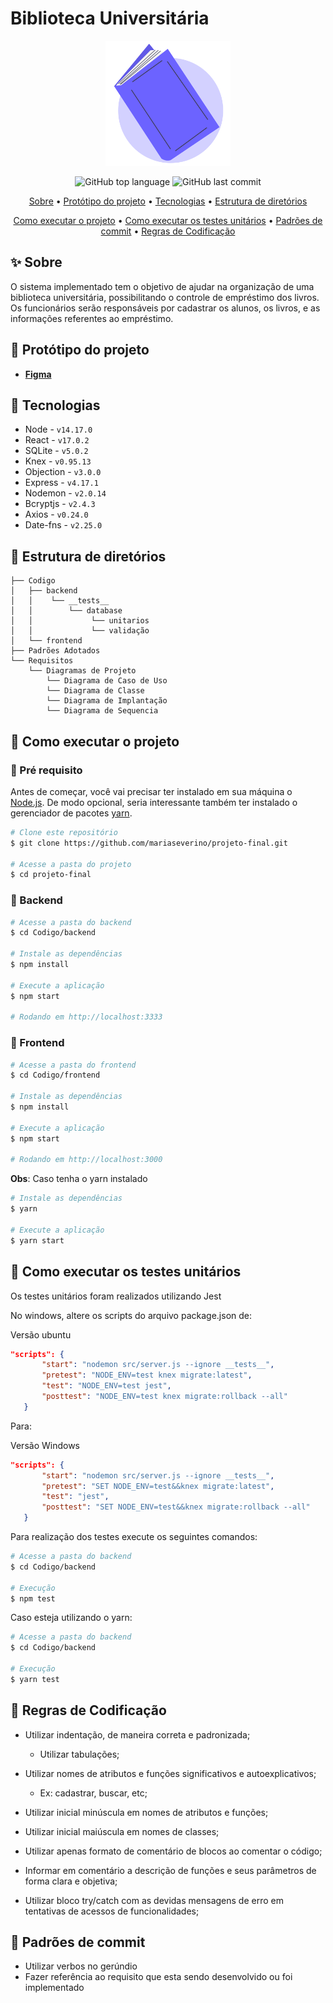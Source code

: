# Biblioteca Universitária

<div align="center">
<img alt="livro" src="./Codigo/frontend/src/assets/livro.svg" width="200px">
</div>

<div align="center">
  <p>
    <img alt="GitHub top language" src="https://img.shields.io/github/languages/top/mariaseverino/projeto-final?color=6C63FF&logoColor=6C63FF&style=for-the-badge">
    <img alt="GitHub last commit" src="https://img.shields.io/github/last-commit/mariaseverino/projeto-final?color=6C63FF&logoColor=6C63FF&style=for-the-badge">
  </p>
</div>

<p align="center">
 <a href="#Sobre">Sobre</a> •
 <a href="#Prototipo">Protótipo do projeto</a> •
 <a href="#Tecnologias">Tecnologias</a> •
 <a href="#Estrutura de Diretorios">Estrutura de diretórios</a>
</p>

<p align="center">
 <a href="#Como executar o projeto">Como executar o projeto</a> •
 <a href="#Como executar os testes unitários">Como executar os testes unitários</a> •
 <a href="#Padrões de Commit">Padrões de commit</a> •
 <a href="#Regras de Codificação">Regras de Codificação</a>

</p>

## :sparkles: Sobre

O sistema implementado tem o objetivo de ajudar na organização de uma biblioteca universitária, possibilitando o controle de empréstimo dos livros. Os funcionários serão responsáveis por cadastrar os alunos, os livros, e as informações referentes ao empréstimo.

## :lipstick: Protótipo do projeto

-   **[Figma](https://www.figma.com/file/nWi4kwhiHhkOdGy4M4uC2y/Untitled?node-id=0%3A1)**

## :rocket: Tecnologias

-   Node - `v14.17.0`
-   React - `v17.0.2`
-   SQLite - `v5.0.2`
-   Knex - `v0.95.13`
-   Objection - `v3.0.0`
-   Express - `v4.17.1`
-   Nodemon - `v2.0.14`
-   Bcryptjs - `v2.4.3`
-   Axios - `v0.24.0`
-   Date-fns - `v2.25.0`

## :open_file_folder: Estrutura de diretórios

```
├── Codigo
│   ├── backend
│   │    └── __tests__
│   │        └── database
│   │             └── unitarios
│   │             └── validação
│   └── frontend
├── Padrões Adotados
└── Requisitos
    └── Diagramas de Projeto
        └── Diagrama de Caso de Uso
        └── Diagrama de Classe
        └── Diagrama de Implantação
        └── Diagrama de Sequencia
```

## 🤔 Como executar o projeto

### :rotating_light: Pré requisito

Antes de começar, você vai precisar ter instalado em sua máquina o [Node.js](https://nodejs.org/). De modo opcional, seria interessante também ter instalado o gerenciador de pacotes [yarn](https://yarnpkg.com/).

```bash
# Clone este repositório
$ git clone https://github.com/mariaseverino/projeto-final.git

# Acesse a pasta do projeto
$ cd projeto-final
```

### :file_folder: Backend

```bash
# Acesse a pasta do backend
$ cd Codigo/backend

# Instale as dependências
$ npm install

# Execute a aplicação
$ npm start

# Rodando em http://localhost:3333
```

### :game_die: Frontend

```bash
# Acesse a pasta do frontend
$ cd Codigo/frontend

# Instale as dependências
$ npm install

# Execute a aplicação
$ npm start

# Rodando em http://localhost:3000
```

**Obs**: Caso tenha o yarn instalado

```bash
# Instale as dependências
$ yarn

# Execute a aplicação
$ yarn start
```

## :monocle_face: Como executar os testes unitários

Os testes unitários foram realizados utilizando Jest

No windows, altere os scripts do arquivo package.json de:

Versão ubuntu

```json
"scripts": {
       "start": "nodemon src/server.js --ignore __tests__",
       "pretest": "NODE_ENV=test knex migrate:latest",
       "test": "NODE_ENV=test jest",
       "posttest": "NODE_ENV=test knex migrate:rollback --all"
   }
```

Para:

Versão Windows

```json
"scripts": {
       "start": "nodemon src/server.js --ignore __tests__",
       "pretest": "SET NODE_ENV=test&&knex migrate:latest",
       "test": "jest",
       "posttest": "SET NODE_ENV=test&&knex migrate:rollback --all"
   }
```

Para realização dos testes execute os seguintes comandos:

```bash
# Acesse a pasta do backend
$ cd Codigo/backend

# Execução
$ npm test
```

Caso esteja utilizando o yarn:

```bash
# Acesse a pasta do backend
$ cd Codigo/backend

# Execução
$ yarn test
```

## :construction_worker: Regras de Codificação

-   Utilizar indentação, de maneira correta e padronizada;

    -   Utilizar tabulações;

-   Utilizar nomes de atributos e funções significativos e autoexplicativos;

    -   Ex: cadastrar, buscar, etc;

-   Utilizar inicial minúscula em nomes de atributos e funções;

-   Utilizar inicial maiúscula em nomes de classes;

-   Utilizar apenas formato de comentário de blocos ao comentar o código;

-   Informar em comentário a descrição de funções e seus parâmetros de forma clara e objetiva;

-   Utilizar bloco try/catch com as devidas mensagens de erro em tentativas de acessos de funcionalidades;

## :pushpin: Padrões de commit

-   Utilizar verbos no gerúndio
-   Fazer referência ao requisito que esta sendo desenvolvido ou foi implementado
